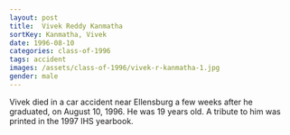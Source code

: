 ```yaml
---
layout: post
title:  Vivek Reddy Kanmatha
sortKey: Kanmatha, Vivek
date: 1996-08-10
categories: class-of-1996
tags: accident
images: /assets/class-of-1996/vivek-r-kanmatha-1.jpg
gender: male
---
```

Vivek died in a car accident near Ellensburg a few weeks after he graduated, on August 10, 1996.  He was 19 years old.  A tribute to him was printed in the 1997 IHS yearbook.
